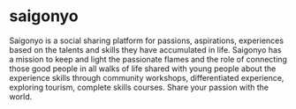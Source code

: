 # saigonyo
Saigonyo is a social sharing platform for passions, aspirations, experiences based on the talents and skills they have accumulated in life. Saigonyo has a mission to keep and light the passionate flames and the role of connecting those good people in all walks of life shared with young people about the experience skills through community workshops, differentiated experience, exploring tourism, complete skills courses.  Share your passion with the world.
